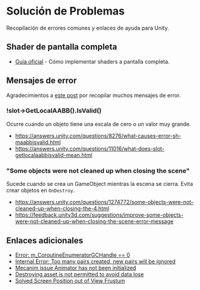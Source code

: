 # Solución de Problemas

Recopilación de errores comunes y enlaces de ayuda para Unity.

## Shader de pantalla completa

- [Guía oficial](https://docs.unity3d.com/Packages/com.unity.render-pipelines.high-definition@15.0/manual/fullscreen-shader.html) - Cómo implementar shaders a pantalla completa.

## Mensajes de error

Agradecimientos a [este post](https://answers.unity.com/questions/155200/stuff-is-going-wacky-checklist-compiler-errors-syn.html) por recopilar muchos mensajes de error.

### !slot->GetLocalAABB().IsValid()

Ocurre cuando un objeto tiene una escala de cero o un valor muy grande.
- <https://answers.unity.com/questions/8276/what-causes-error-sh-maabbisvalid.html>
- <https://answers.unity.com/questions/11016/what-does-slot-getlocalaabbisvalid-mean.html>

### "Some objects were not cleaned up when closing the scene"

Sucede cuando se crea un GameObject mientras la escena se cierra. Evita crear objetos en `OnDestroy`.

- <https://answers.unity.com/questions/1274772/some-objects-were-not-cleaned-up-when-closing-the-4.html>
- <https://feedback.unity3d.com/suggestions/improve-some-objects-were-not-cleaned-up-when-closing-the-scene-error-message>

## Enlaces adicionales

- [Error: m_CoroutineEnumeratorGCHandle == 0](https://answers.unity.com/questions/158917/error-quotmcoroutineenumeratorgchandle-0quot.html)
- [Internal Error: Too many pairs created, new pairs will be ignored](https://answers.unity.com/questions/359835/internal-error-too-many-pairs-created-new-pairs-wi.html)
- [Mecanim issue Animator has not been initialized](https://forum.unity.com/threads/mecanim-issue-animator-has-not-been-initialized.158874/)
- [Destroying asset is not permitted to avoid data lose](https://answers.unity.com/questions/164283/destroying-assets-is-not-permitted-to-avoid-data-l.html)
- [Solved Screen Position out of View Frustum](https://forum.unity.com/threads/solved-screen-position-out-of-view-frustum.60851/)


